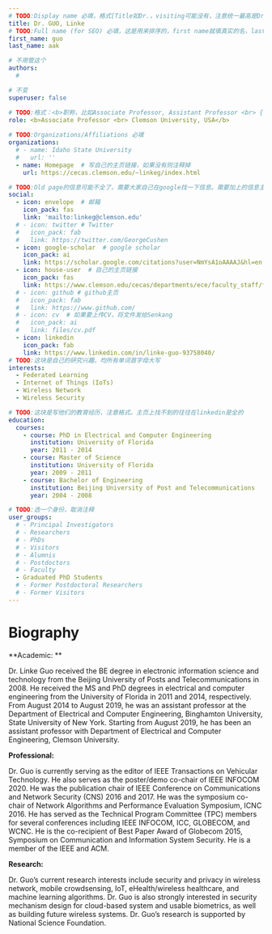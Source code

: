 ```yaml
---
# TODO:Display name 必填，格式[Title如Dr.，visiting可能没有，注意统一最高是Dr. 而不是Prof.] [全大写的Last name][, ][首字母大写的Last name]
title: Dr. GUO, Linke
# TODO:Full name (for SEO) 必填，这是用来排序的，first name就填真实的名，last_name一定按照excel填写
first_name: guo   
last_name: aak

# 不用管这个
authors:
  # 

# 不变
superuser: false

# TODO:格式：<b>职称，比如Associate Professor, Assistant Professor <br> {工作单位}, {工作国家:China、USA等}</b>
role: <b>Associate Professor <br> Clemson University, USA</b>
 
# TODO:Organizations/Affiliations 必填
organizations:
  # - name: Idaho State University 
  #   url: ''
  - name: Homepage  # 写自己的主页链接，如果没有则注释掉
    url: https://cecas.clemson.edu/~linkeg/index.html

# TODO:Old page的信息可能不全了，需要大家自己在google找一下信息。需要加上的信息主要包含email、google scholar、个人主页、linkedin
social:
  - icon: envelope  # 邮箱
    icon_pack: fas
    link: 'mailto:linkeg@clemson.edu'
  # - icon: twitter # Twitter
  #   icon_pack: fab  
  #   link: https://twitter.com/GeorgeCushen
  - icon: google-scholar  # google scholar
    icon_pack: ai
    link: https://scholar.google.com/citations?user=NmYsA1oAAAAJ&hl=en
  - icon: house-user  # 自己的主页链接
    icon_pack: fas
    link: https://www.clemson.edu/cecas/departments/ece/faculty_staff/faculty/lguo.html
  # - icon: github # github主页
  #   icon_pack: fab   
  #   link: https://www.github.com/
  # - icon: cv  # 如果要上传CV，将文件发给Senkang
  #   icon_pack: ai
  #   link: files/cv.pdf
  - icon: linkedin 
    icon_pack: fab
    link: https://www.linkedin.com/in/linke-guo-93758040/
# TODO:这块是自己的研究兴趣，均所有单词首字母大写
interests:
  - Federated Learning
  - Internet of Things (IoTs)
  - Wireless Network
  - Wireless Security

# TODO:这块是写他们的教育经历，注意格式。主页上找不到的往往在linkedin是全的
education:
  courses:
    - course: PhD in Electrical and Computer Engineering
      institution: University of Florida
      year: 2011 - 2014
    - course: Master of Science
      institution: University of Florida
      year: 2009 - 2011
    - course: Bachelor of Engineering
      institution: Beijing University of Post and Telecommunications
      year: 2004 - 2008

# TODO:选一个身份，取消注释
user_groups:
  # - Principal Investigators
  # - Researchers
  # - PhDs
  # - Visitors
  # - Alumnis
  # - Postdoctors
  # - Faculty
  - Graduated PhD Students
  # - Former Postdoctoral Researchers
  # - Former Visitors
---
```

<!-- TODO:写自己的Biography -->
# Biography
<!-- 这部分不要写他们的PhD招生信息，直接复制他们主页的个人简介。实在没有，在excel备注一下{个人资料缺失}再提交给我 -->
<!-- <p style="text-align:justify">  -->

**Academic: **

Dr. Linke Guo received the BE degree in electronic information science and technology from the Beijing University of Posts and Telecommunications in 2008. He received the MS and PhD degrees in electrical and computer engineering from the University of Florida in 2011 and 2014, respectively. From August 2014 to August 2019, he was an assistant professor at the Department of Electrical and Computer Engineering, Binghamton University, State University of New York. Starting from August 2019, he has been an assistant professor with Department of Electrical and Computer Engineering, Clemson University.

**Professional:**

Dr. Guo is currently serving as the editor of IEEE Transactions on Vehicular Technology. He also serves as the poster/demo co-chair of IEEE INFOCOM 2020. He was the publication chair of IEEE Conference on Communications and Network Security (CNS) 2016 and 2017. He was the symposium co-chair of Network Algorithms and Performance Evaluation Symposium, ICNC 2016. He has served as the Technical Program Committee (TPC) members for several conferences including IEEE INFOCOM, ICC, GLOBECOM, and WCNC. He is the co-recipient of Best Paper Award of Globecom 2015, Symposium on Communication and Information System Security. He is a member of the IEEE and ACM.

**Research:**

Dr. Guo’s current research interests include security and privacy in wireless network, mobile crowdsensing, IoT, eHealth/wireless healthcare, and machine learning algorithms. Dr. Guo is also strongly interested in security mechanism design for cloud-based system and usable biometrics, as well as building future wireless systems. Dr. Guo’s research is supported by National Science Foundation.